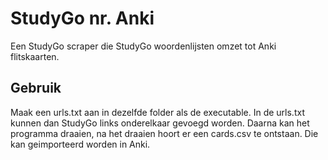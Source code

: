 # StudyGo nr. Anki
Een StudyGo scraper die StudyGo woordenlijsten omzet tot Anki flitskaarten.

## Gebruik
Maak een urls.txt aan in dezelfde folder als de executable. In de urls.txt kunnen dan StudyGo links onderelkaar gevoegd worden. Daarna kan het programma draaien, na het draaien hoort er een cards.csv te ontstaan. Die kan geimporteerd worden in Anki.
